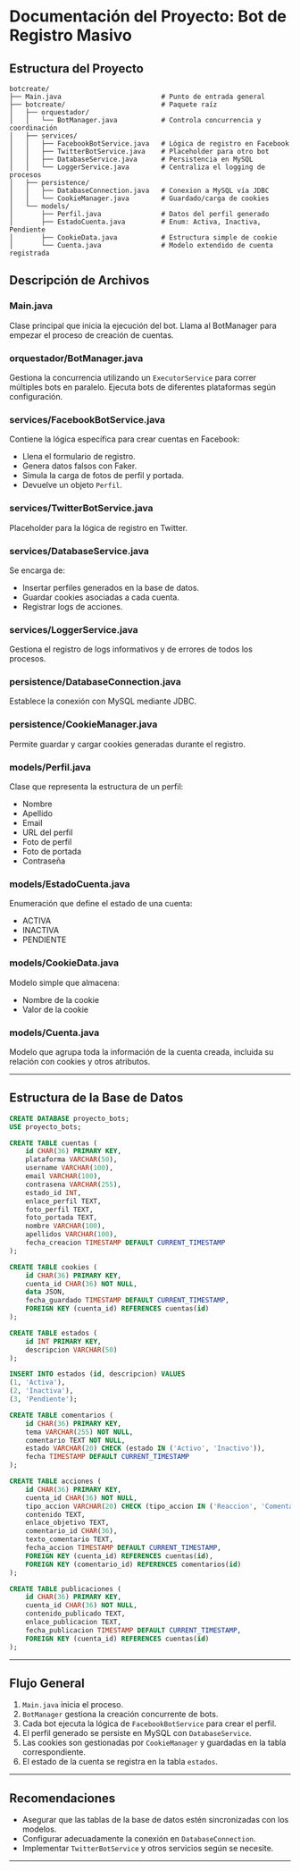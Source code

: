 # Documentación del Proyecto: Bot de Registro Masivo

## Estructura del Proyecto

```
botcreate/
├── Main.java                         # Punto de entrada general
├── botcreate/                        # Paquete raíz
│   ├── orquestador/
│   │   └── BotManager.java           # Controla concurrencia y coordinación
│   ├── services/
│   │   ├── FacebookBotService.java   # Lógica de registro en Facebook
│   │   ├── TwitterBotService.java    # Placeholder para otro bot
│   │   ├── DatabaseService.java      # Persistencia en MySQL
│   │   └── LoggerService.java        # Centraliza el logging de procesos
│   ├── persistence/
│   │   ├── DatabaseConnection.java   # Conexion a MySQL vía JDBC
│   │   └── CookieManager.java        # Guardado/carga de cookies
│   └── models/
│       ├── Perfil.java               # Datos del perfil generado
│       ├── EstadoCuenta.java         # Enum: Activa, Inactiva, Pendiente
│       ├── CookieData.java           # Estructura simple de cookie
│       └── Cuenta.java               # Modelo extendido de cuenta registrada
```

## Descripción de Archivos

### Main.java

Clase principal que inicia la ejecución del bot. Llama al BotManager para empezar el proceso de creación de cuentas.

### orquestador/BotManager.java

Gestiona la concurrencia utilizando un `ExecutorService` para correr múltiples bots en paralelo. Ejecuta bots de diferentes plataformas según configuración.

### services/FacebookBotService.java

Contiene la lógica específica para crear cuentas en Facebook:

* Llena el formulario de registro.
* Genera datos falsos con Faker.
* Simula la carga de fotos de perfil y portada.
* Devuelve un objeto `Perfil`.

### services/TwitterBotService.java

Placeholder para la lógica de registro en Twitter.

### services/DatabaseService.java

Se encarga de:

* Insertar perfiles generados en la base de datos.
* Guardar cookies asociadas a cada cuenta.
* Registrar logs de acciones.

### services/LoggerService.java

Gestiona el registro de logs informativos y de errores de todos los procesos.

### persistence/DatabaseConnection.java

Establece la conexión con MySQL mediante JDBC.

### persistence/CookieManager.java

Permite guardar y cargar cookies generadas durante el registro.

### models/Perfil.java

Clase que representa la estructura de un perfil:

* Nombre
* Apellido
* Email
* URL del perfil
* Foto de perfil
* Foto de portada
* Contraseña

### models/EstadoCuenta.java

Enumeración que define el estado de una cuenta:

* ACTIVA
* INACTIVA
* PENDIENTE

### models/CookieData.java

Modelo simple que almacena:

* Nombre de la cookie
* Valor de la cookie

### models/Cuenta.java

Modelo que agrupa toda la información de la cuenta creada, incluida su relación con cookies y otros atributos.

---

## Estructura de la Base de Datos

```sql
CREATE DATABASE proyecto_bots;
USE proyecto_bots;

CREATE TABLE cuentas (
    id CHAR(36) PRIMARY KEY,
    plataforma VARCHAR(50),
    username VARCHAR(100),
    email VARCHAR(100),
    contrasena VARCHAR(255),
    estado_id INT,
    enlace_perfil TEXT,
    foto_perfil TEXT,
    foto_portada TEXT,
    nombre VARCHAR(100),
    apellidos VARCHAR(100),
    fecha_creacion TIMESTAMP DEFAULT CURRENT_TIMESTAMP
);

CREATE TABLE cookies (
    id CHAR(36) PRIMARY KEY,
    cuenta_id CHAR(36) NOT NULL,
    data JSON,
    fecha_guardado TIMESTAMP DEFAULT CURRENT_TIMESTAMP,
    FOREIGN KEY (cuenta_id) REFERENCES cuentas(id)
);

CREATE TABLE estados (
    id INT PRIMARY KEY,
    descripcion VARCHAR(50)
);

INSERT INTO estados (id, descripcion) VALUES
(1, 'Activa'),
(2, 'Inactiva'),
(3, 'Pendiente');

CREATE TABLE comentarios (
    id CHAR(36) PRIMARY KEY,
    tema VARCHAR(255) NOT NULL,
    comentario TEXT NOT NULL,
    estado VARCHAR(20) CHECK (estado IN ('Activo', 'Inactivo')),
    fecha TIMESTAMP DEFAULT CURRENT_TIMESTAMP
);

CREATE TABLE acciones (
    id CHAR(36) PRIMARY KEY,
    cuenta_id CHAR(36) NOT NULL,
    tipo_accion VARCHAR(20) CHECK (tipo_accion IN ('Reaccion', 'Comentario', 'Compartir')),
    contenido TEXT,
    enlace_objetivo TEXT,
    comentario_id CHAR(36),
    texto_comentario TEXT,
    fecha_accion TIMESTAMP DEFAULT CURRENT_TIMESTAMP,
    FOREIGN KEY (cuenta_id) REFERENCES cuentas(id),
    FOREIGN KEY (comentario_id) REFERENCES comentarios(id)
);

CREATE TABLE publicaciones (
    id CHAR(36) PRIMARY KEY,
    cuenta_id CHAR(36) NOT NULL,
    contenido_publicado TEXT,
    enlace_publicacion TEXT,
    fecha_publicacion TIMESTAMP DEFAULT CURRENT_TIMESTAMP,
    FOREIGN KEY (cuenta_id) REFERENCES cuentas(id)
);
```

---

## Flujo General

1. `Main.java` inicia el proceso.
2. `BotManager` gestiona la creación concurrente de bots.
3. Cada bot ejecuta la lógica de `FacebookBotService` para crear el perfil.
4. El perfil generado se persiste en MySQL con `DatabaseService`.
5. Las cookies son gestionadas por `CookieManager` y guardadas en la tabla correspondiente.
6. El estado de la cuenta se registra en la tabla `estados`.

---

## Recomendaciones

* Asegurar que las tablas de la base de datos estén sincronizadas con los modelos.
* Configurar adecuadamente la conexión en `DatabaseConnection`.
* Implementar `TwitterBotService` y otros servicios según se necesite.

---
